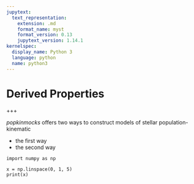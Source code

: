 ```yaml
---
jupytext:
  text_representation:
    extension: .md
    format_name: myst
    format_version: 0.13
    jupytext_version: 1.14.1
kernelspec:
  display_name: Python 3
  language: python
  name: python3
---
```


# Derived Properties 

+++

_popkinmocks_ offers two ways to construct models of stellar population-kinematic
* the first way
* the second way

```{code-cell}
import numpy as np

x = np.linspace(0, 1, 5)
print(x)
```



